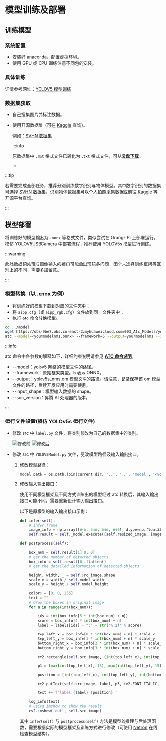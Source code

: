 # 模型训练及部署

## 训练模型

### 系统配置

- 安装好 anaconda，配置虚拟环境。
- 使用 GPU 或 CPU 训练注意不同包的安装。

### 具体训练

详情参考网址：[YOLOV5 模型训练](https://blog.csdn.net/m0_62237233/article/details/127328106)

### 数据集获取

- 自己搜集图片并标注数据。
- 使用开源数据集（可在 [Kaggle](https://www.kaggle.com/) 查询）。

    例如：[SVHN 数据集](https://www.kaggle.com/datasets/stanfordu/street-view-house-numbers)

    :::info

    原数据集中 `.mat` 格式文件已转化为 `.txt` 格式文件，可从[**云盘下载**](https://cloud.tsinghua.edu.cn/d/bdc2a9d976ec45e58f2f/?p=%2F%E5%85%B7%E4%BD%93%E6%95%99%E7%A8%8B%2F%E6%A8%A1%E5%9E%8B%E8%AE%AD%E7%BB%83&mode=list)。

    :::

:::tip

若需要完成全部任务，推荐分别训练数字识别与物体模型。其中数字识别的数据集可选择 [SVHN 数据集](https://www.kaggle.com/datasets/stanfordu/street-view-house-numbers)，识别物体数据集可以个人拍照采集数据或前往 [Kaggle](https://www.kaggle.com/) 等开源平台查询。

:::

## 模型部署

将训练好的模型输出为 `.oonx` 等格式文件，类似尝试在 Orange Pi 上部署运行。模仿 YOLOV5USBCamera 中部署流程，推荐使用 YOLOV5s 模型进行训练。

:::warning

此处数据预处理与图像输入的接口可能会出现较多问题，因个人选择训练框架等区别上的不同，需要多加留意。

:::

### 模型转换（以 .onnx 为例）

- 将训练好的模型下载到对应的文件夹中；
- 将 `aipp.cfg`（或 `aipp_rgb.cfg`）文件放到同一文件夹中；
- 执行 atc 命令转换模型。

```bash
cd ../model
wget https://obs-9be7.obs.cn-east-2.myhuaweicloud.com/003_Atc_Models/yolov5s/aipp.cfg --no-check-certificate
atc --model=<yourmodelnms.onnx> --framework=5 --output=yourmodelnms --input_shape="images:1,3,640,640" --soc_version=Ascend310B4 --insert_op_conf=aipp.cfg
```

:::info

atc 命令中各参数的解释如下，详细约束说明请参见 [**ATC 命令说明**](https://gitee.com/link?target=https%3A%2F%2Fhiascend.com%2Fdocument%2Fredirect%2FCannCommunityAtc)。

- --model：yolov5 网络的模型文件的路径。
- --framework：原始框架类型。5 表示 ONNX。
- --output：yolov5s_nms.om 模型文件的路径。请注意，记录保存该 om 模型文件的路径，后续开发应用时需要使用。
- --input_shape：模型输入数据的 shape。
- --soc_version：昇腾 AI 处理器的版本。

:::

### 运行文件设置(模仿 YOLOv5s 运行文件)

- 修改 src 中 `label.py` 文件，将类别修改为自己的数据集中的类别。

    ![修改前](img/1.png)
    ![修改后](img/2.png)

- 修改 src 中 `YOLOV5Model.py` 文件，更改模型路径及输入输出接口。

  1. 修改模型路径：

        ```python
        model_path = os.path.join(current_dir, '..', '..', 'model', '<yourmodelnms>.om')
        ```

  2. 修改输入输出接口：

        使用不同模型框架及不同方式训练出的模型经过 atc 转换后，其输入输出接口可能不同，需要重新设计输入输出接口。

        以下是原模型的输入输出接口示例：

        ```python
        def infer(self):
            # infer frame
            image_info = np.array([640, 640, 640, 640], dtype=np.float32)
            self.result = self._model.execute([self.resized_image, image_info])

        def postprocess(self):

            box_num = self.result[1][0, 0]
            # get the number of detected objects
            box_info = self.result[0].flatten()
            # get the detailed information of detected objects

            height, width, _ = self.src_image.shape
            scale_x = width / self.model_width
            scale_y = height / self.model_height

            colors = [0, 0, 255]
            text = ""
            # draw the boxes in original image
            for n in range(int(box_num)):

                ids = int(box_info[5 * int(box_num) + n])
                score = box_info[4 * int(box_num) + n]
                label = labels[ids] + ":" + str("%.2f" % score)

                top_left_x = box_info[0 * int(box_num) + n] * scale_x
                top_left_y = box_info[1 * int(box_num) + n] * scale_y
                bottom_right_x = box_info[2 * int(box_num) + n] * scale_x
                bottom_right_y = box_info[3 * int(box_num) + n] * scale_y

                cv2.rectangle(self.src_image, (int(top_left_x), int(top_left_y)), (int(bottom_right_x), int(bottom_right_y)), colors)

                p3 = (max(int(top_left_x), 15), max(int(top_left_y), 15))

                position = [int(top_left_x), int(top_left_y), int(bottom_right_x), int(bottom_right_y)]

                cv2.putText(self.src_image, label, p3, cv2.FONT_ITALIC, 0.6, colors, 1)

                text += f'label:{label} {position} '

            log_info(text)
            # using imshow to show the result
            cv2.imshow('out', self.src_image)
        ```

        其中 `infer(self)` 与 `postprocess(self)` 方法是模型的推理与后处理函数，需要根据实际的模型框架及训练方式进行修改（可使用 [Netron](https://netron.app/) 在线检查模型结构）。
